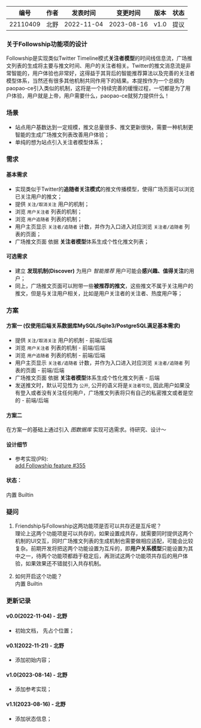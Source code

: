 | 编号 | 作者 | 发表时间 | 变更时间 | 版本 | 状态 |
| ----- | ----- | ----- | ----- | ----- | ----- |
| 22110409| 北野 | 2022-11-04 | 2023-08-16 | v1.0 | 提议 |

### 关于Followship功能项的设计
 Followship是实现类似Twitter Timeline模式**关注者模型**的时间线信息流，广场推文列表的生成将主要与推文时间、用户的关注者相关。Twitter的推文消息流是非常智能的，用户体验也非常好，这得益于其背后的智能推荐算法以及完善的关注者模型体系，当然还有很多其他机制共同作用下的结果。本提按作为一个总纲为paopao-ce引入类似的机制，这将是一个持续完善的缓慢过程，一切都是为了用户体验，用户就是上帝，用户需要什么，paopao-ce就努力提供什么！

### 场景 
* 站点用户基数达到一定规模，推文总量很多、推文更新很快，需要一种机制更智能的生成广场推文列表改善用户体验；
* 单纯的想为站点引入关注者模型体系；

### 需求  
#### 基本需求  
* 实现类似于Twitter的**追随者关注模式**的推文传播模型，使得广场页面可以浏览已关注用户的推文； 
* 提供 `关注/取消关注` 用户的机制；
* 浏览 `用户关注者` 列表的机制；
* 浏览 `用户追随者` 列表的机制；
* 用户主页显示 `关注者/追随者` 计数，并作为入口进入对应浏览 `关注者/追随者` 列表的页面；
* 广场推文页面 依据 **关注者模型**体系生成个性化推文列表；

#### 可选需求  
* 建立 **发现机制(Discover)** 为用户 *智能推荐* 用户可能会**感兴趣、值得关注**的用户；
* 同上，广场推文页面可以附带一些**被推荐的推文**，这些推文不属于关注用户的推文，但是与关注用户相关，比如是用户关注者的关注者、热度用户等；
 
### 方案

#### 方案一  (仅使用后端关系数据库MySQL/Sqite3/PostgreSQL满足基本需求)
* 提供 `关注/取消关注` 用户的机制  - 前端/后端
* 浏览 `用户关注者` 列表的机制  - 前端/后端
* 浏览 `用户追随者` 列表的机制 - 前端/后端
* 用户主页显示 `关注者/追随者` 计数，并作为入口进入对应浏览 `关注者/追随者` 列表的页面 - 前端/后端
* 广场推文页面 依据 **关注者模型**体系生成个性化推文列表 - 后端
* 发送推文时，默认可见性为 `公开`, 公开的语义将是`关注者可见`, 因此用户如果没有登入或者没有关注任何用户，广场推文列表将只有自己的私密推文或者是空的 - 前端/后端

#### 方案二 
在方案一的基础上通过引入 *图数据库* 实现可选需求。待研究、设计～

#### 设计细节 
* 参考实现(PR):  
[add Followship feature #355](https://github.com/waydxd/paopao-ce/pull/355)

#### 状态：
内置 Builtin

### 疑问

1. Friendship与Followship这两功能项是否可以共存还是互斥呢？   
    理论上这两个功能项是可以共存的，如果设置成共存，就需要同时提供这两个机制的UI交互，同时广场推文列表的生成机制也需要做相应适配，可能会比较复杂。前期开发将把这两个功能设置为互斥的，即**用户关系模型**只能设置为其中之一，待两个功能项都趋于稳定后，再测试这两个功能项共存后的用户体验，如果效果还不错就引入共存机制。

1. 如何开启这个功能？   
    内置 Builtin

### 更新记录
#### v0.0(2022-11-04) - 北野
* 初始文档， 先占个位置；

#### v0.1(2022-11-21) - 北野
* 添加初始内容；

#### v1.0(2023-08-14) - 北野
* 添加参考实现；

#### v1.1(2023-08-16) - 北野
* 添加状态信息；
